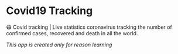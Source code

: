 # Covid19 Tracking

😷 Covid tracking | Live statistics coronavirus tracking the number of confirmed cases, recovered and death in all the world.

*This app is created only for reason learning*
